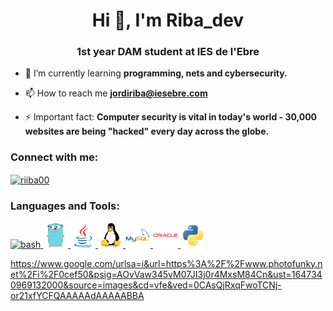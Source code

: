 <h1 align="center">Hi 👋, I'm Riba_dev</h1>
<h3 align="center">1st year DAM student at IES de l'Ebre</h3>


- 🌱 I’m currently learning **programming, nets and cybersecurity.**

- 📫 How to reach me **jordiriba@iesebre.com**

- ⚡ Important fact: **Computer security is vital in today's world - 30,000 websites are being "hacked" every day across the globe.**

<h3 align="left">Connect with me:</h3>
<p align="left">
<a href="https://twitter.com/riiba00" target="blank"><img align="center" src="https://raw.githubusercontent.com/rahuldkjain/github-profile-readme-generator/master/src/images/icons/Social/twitter.svg" alt="riiba00" height="30" width="40" /></a>
</p>

<h3 align="left">Languages and Tools:</h3>
<p align="left"> <a href="https://www.gnu.org/software/bash/" target="_blank" rel="noreferrer"> <img src="https://www.vectorlogo.zone/logos/gnu_bash/gnu_bash-icon.svg" alt="bash" width="40" height="40"/> </a> <a href="https://golang.org" target="_blank" rel="noreferrer"> <img src="https://raw.githubusercontent.com/devicons/devicon/master/icons/go/go-original.svg" alt="go" width="40" height="40"/> </a> <a href="https://www.java.com" target="_blank" rel="noreferrer"> <img src="https://raw.githubusercontent.com/devicons/devicon/master/icons/java/java-original.svg" alt="java" width="40" height="40"/> </a> <a href="https://www.linux.org/" target="_blank" rel="noreferrer"> <img src="https://raw.githubusercontent.com/devicons/devicon/master/icons/linux/linux-original.svg" alt="linux" width="40" height="40"/> </a> <a href="https://www.mysql.com/" target="_blank" rel="noreferrer"> <img src="https://raw.githubusercontent.com/devicons/devicon/master/icons/mysql/mysql-original-wordmark.svg" alt="mysql" width="40" height="40"/> </a> <a href="https://www.oracle.com/" target="_blank" rel="noreferrer"> <img src="https://raw.githubusercontent.com/devicons/devicon/master/icons/oracle/oracle-original.svg" alt="oracle" width="40" height="40"/> </a> <a href="https://www.python.org" target="_blank" rel="noreferrer"> <img src="https://raw.githubusercontent.com/devicons/devicon/master/icons/python/python-original.svg" alt="python" width="40" height="40"/> </a> </p>


https://www.google.com/urlsa=i&url=https%3A%2F%2Fwww.photofunky.net%2Fi%2F0cef50&psig=AOvVaw345vM07JI3j0r4MxsM84Cn&ust=1647340969132000&source=images&cd=vfe&ved=0CAsQjRxqFwoTCNj-or21xfYCFQAAAAAdAAAAABBA
